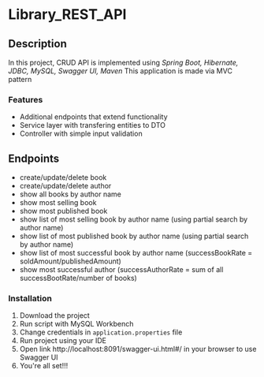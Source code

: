 # Library_REST_API

## Description
In this project, CRUD API is implemented using *Spring Boot, Hibernate, JDBC, MySQL, Swagger UI, Maven*
This application is made via MVC pattern

### Features
+ Additional endpoints that extend functionality
+ Service layer with transfering entities to DTO
+ Controller with simple input validation


## Endpoints 
- create/update/delete book
- create/update/delete author
- show all books by author name
- show most selling book
- show most published book
- show list of most selling book by author name (using partial search by author name)
- show list of most published book by author name (using partial search by author name)
- show list of most successful book by author name (successBookRate = soldAmount/publishedAmount)
- show most successful author (successAuthorRate = sum of all successBootRate/number of books)

### Installation
1. Download the project
2. Run script with MySQL Workbench
3. Change credentials in `application.properties` file
4. Run project using your IDE
5. Open link http://localhost:8091/swagger-ui.html#/ in your browser to use Swagger UI
6. You're all set!!!
